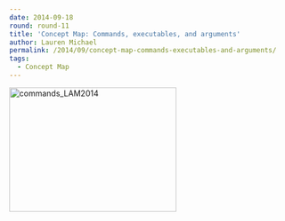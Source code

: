 ```yaml
---
date: 2014-09-18
round: round-11
title: 'Concept Map: Commands, executables, and arguments'
author: Lauren Michael
permalink: /2014/09/concept-map-commands-executables-and-arguments/
tags:
  - Concept Map
---
```

[<img class="alignnone size-medium wp-image-8881" alt="commands_LAM2014" src="http://teaching.software-carpentry.org/wp-content/uploads/2014/09/commands_LAM2014-300x224.jpg" width="300" height="224" />][1]

 [1]: http://teaching.software-carpentry.org/wp-content/uploads/2014/09/commands_LAM2014.jpg
